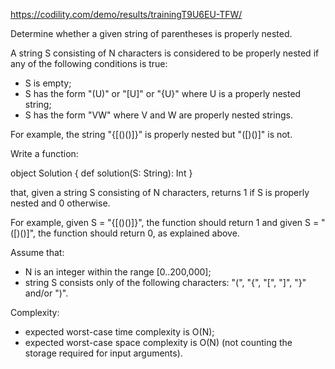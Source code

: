 https://codility.com/demo/results/trainingT9U6EU-TFW/


Determine whether a given string of parentheses is properly nested.

A string S consisting of N characters is considered to be properly nested if any of the following conditions is true:

- S is empty;
- S has the form "(U)" or "[U]" or "{U}" where U is a properly nested string;
- S has the form "VW" where V and W are properly nested strings.


For example, the string "{[()()]}" is properly nested but "([)()]" is not.

Write a function:

<coed>object Solution { def solution(S: String): Int }</code>

that, given a string S consisting of N characters, returns 1 if S is properly nested and 0 otherwise.

For example, given S = "{[()()]}", the function should return 1 and given S = "([)()]", the function should return 0, as explained above.

Assume that:

- N is an integer within the range [0..200,000];
- string S consists only of the following characters: "(", "{", "[", "]", "}" and/or ")".

Complexity:

- expected worst-case time complexity is O(N);
- expected worst-case space complexity is O(N) (not counting the storage required for input arguments).